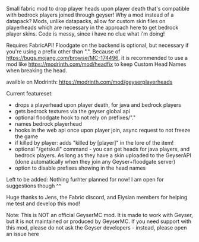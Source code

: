 Small fabric mod to drop player heads upon player death that's compatible with bedrock players joined through geyser!
Why a mod instead of a datapack? Mods, unlike datapacks, allow for custom skin files on playerheads which are necessary in the approach here to get bedrock player skins. Code is messy, since i have no clue what i'm doing!

Requires FabricAPI! Floodgate on the backend is optional, but necessary if you're using a prefix other than ".".
Because of https://bugs.mojang.com/browse/MC-174496, it is recommended to use a mod like https://modrinth.com/mod/headfix to keep Custom Head Names when breaking the head.

availble on Modrinth: https://modrinth.com/mod/geyserplayerheads

Current featureset:
- drops a playerhead upon player death, for java and bedrock players
- gets bedrock textures via the geyser global api
- optional floodgate hook to not rely on prefixes/"."
- names bedrock playerhead
- hooks in the web api once upon player join, async request to not freeze the game
- if killed by player: adds "killed by [player]" in the lore of the item!
- optional "/getskull" command - you can get heads for java players, and bedrock players. As long as they have a skin uploaded to the GeyserAPI (done automatically when they join any Geyser+floodgate server)
- option to disable prefixes showing in the head names


Left to be added:
Nothing furhter planned for now! I am open for suggestions though ^^

Huge thanks to Jens, the Fabric discord, and Elysian members for helping me test and develop this mod!

Note: This is NOT an official GeyserMC mod. It is made to work with Geyser, but it is not maintained or produced by GeyserMC. If you need support with this mod, please do not ask the Geyser developers - instead, please open an issue here
